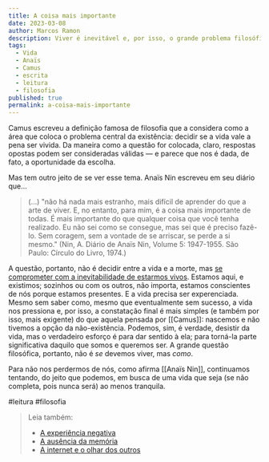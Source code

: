```yaml
---
title: A coisa mais importante
date: 2023-03-08
author: Marcos Ramon
description: Viver é inevitável e, por isso, o grande problema filosófico não é decidir sobre a vida, mas escolher efetivamente vivê-la.
tags:
  - Vida
  - Anaïs
  - Camus
  - escrita
  - leitura
  - filosofia
published: true
permalink: a-coisa-mais-importante
---
```

Camus escreveu a definição famosa de filosofia que a considera como a área que coloca o problema central da existência: decidir se a vida vale a pena ser vivida. Da maneira como a questão for colocada, claro, respostas opostas podem ser consideradas válidas — e parece que nos é dada, de fato, a oportunidade da escolha.

Mas tem outro jeito de se ver esse tema. Anaïs Nin escreveu em seu diário que…

> (…) "não há nada mais estranho, mais difícil de aprender do que a arte de viver. E, no entanto, para mim, é a coisa mais importante de todas. É mais importante do que qualquer coisa que você tenha realizado. Eu não sei como se consegue, mas sei que é preciso fazê-lo. Sem coragem, sem a vontade de se arriscar, se perde a si mesmo." (Nin, A. Diário de Anaïs Nin, Volume 5: 1947-1955. São Paulo: Círculo do Livro, 1974.)

A questão, portanto, não é decidir entre a vida e a morte, mas [se comprometer com a inevitabilidade de estarmos vivos](https://marcosramon.net/a-vida-e-uma-espera). Estamos aqui, e existimos; sozinhos ou com os outros, não importa, estamos conscientes de nós porque estamos presentes. E a vida precisa ser experenciada. Mesmo sem saber como, mesmo que eventualmente sem sucesso, a vida nos pressiona e, por isso, a constatação final é mais simples (e também por isso, mais exigente) do que aquela pensada por [[Camus]]: nascemos e não tivemos a opção da não-existência. Podemos, sim, é verdade, desistir da vida, mas o verdadeiro esforço é para dar sentido à ela; para torná-la parte significativa daquilo que somos e queremos ser. A grande questão filosófica, portanto, não é *se* devemos viver, mas *como*.

Para não nos perdermos de nós, como afirma [[Anaïs Nin]], continuamos tentando, do jeito que podemos, em busca de uma vida que seja (se não completa, pois nunca será) ao menos tranquila.

#leitura #filosofia

> Leia também:
> - <a href="/a-experiencia-negativa">A experiência negativa</a>
> - <a href="/a-ausencia-da-memoria">A ausência da memória</a>
> - <a href="/a-internet-e-o-olhar-dos-outros">A internet e o olhar dos outros</a>
